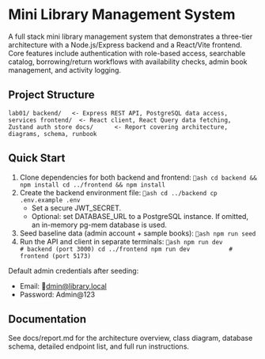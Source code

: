 # Mini Library Management System

A full stack mini library management system that demonstrates a three-tier architecture with a Node.js/Express backend and a React/Vite frontend. Core features include authentication with role-based access, searchable catalog, borrowing/return workflows with availability checks, admin book management, and activity logging.

## Project Structure
`
lab01/
  backend/   <- Express REST API, PostgreSQL data access, services
  frontend/  <- React client, React Query data fetching, Zustand auth store
  docs/      <- Report covering architecture, diagrams, schema, runbook
`

## Quick Start
1. Clone dependencies for both backend and frontend:
   `ash
   cd backend && npm install
   cd ../frontend && npm install
   `
2. Create the backend environment file:
   `ash
   cd ../backend
   cp .env.example .env
   `
   - Set a secure JWT_SECRET.
   - Optional: set DATABASE_URL to a PostgreSQL instance. If omitted, an in-memory pg-mem database is used.
3. Seed baseline data (admin account + sample books):
   `ash
   npm run seed
   `
4. Run the API and client in separate terminals:
   `ash
   npm run dev           # backend (port 3000)
   cd ../frontend
   npm run dev           # frontend (port 5173)
   `

Default admin credentials after seeding:
- Email: dmin@library.local
- Password: Admin@123

## Documentation
See docs/report.md for the architecture overview, class diagram, database schema, detailed endpoint list, and full run instructions.

